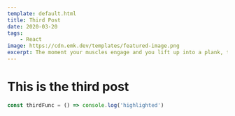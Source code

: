 ```yaml
---
template: default.html
title: Third Post
date: 2020-03-20
tags:
    - React
image: https://cdn.emk.dev/templates/featured-image.png
excerpt: The moment your muscles engage and you lift up into a plank, that’s when your brain will start inundating you with questions like, “How long should I hold this plank?” or “Is it almost over?” — and rightfully so.
---
```


# This is the third post

```javascript
const thirdFunc = () => console.log('highlighted')
```